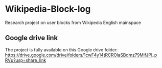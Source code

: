 # Wikipedia-Block-log
Research project on user blocks from Wikipedia English mainspace

## Google drive link
The project is fully available on this Google drive folder: https://drive.google.com/drive/folders/1cwF4y14tRCROlaSBdmz79MlfJPl_pRVu?usp=share_link

